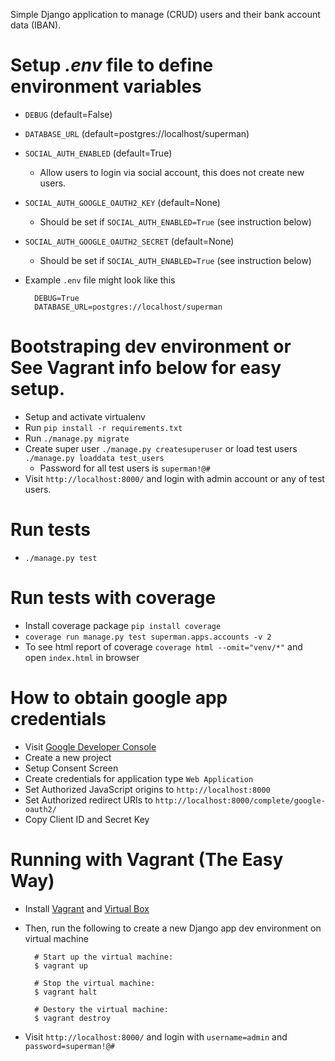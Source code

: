 Simple Django application to manage (CRUD) users and their bank account data (IBAN).

# Setup *.env* file to define environment variables
  - `DEBUG` (default=False)
  - `DATABASE_URL` (default=postgres://localhost/superman)
  - `SOCIAL_AUTH_ENABLED` (default=True)
    - Allow users to login via social account, this does not create new users.
  - `SOCIAL_AUTH_GOOGLE_OAUTH2_KEY` (default=None)
    - Should be set if `SOCIAL_AUTH_ENABLED=True` (see instruction below)
  - `SOCIAL_AUTH_GOOGLE_OAUTH2_SECRET` (default=None)
    - Should be set if `SOCIAL_AUTH_ENABLED=True` (see instruction below)

  - Example `.env` file might look like this
    ```
      DEBUG=True
      DATABASE_URL=postgres://localhost/superman
    ```

# Bootstraping dev environment or See Vagrant info below for easy setup.
  - Setup and activate virtualenv
  - Run ```pip install -r requirements.txt```
  - Run ```./manage.py migrate```
  - Create super user ```./manage.py createsuperuser``` or load test users ```./manage.py loaddata test_users```
    - Password for all test users is ```superman!@#```
  - Visit ```http://localhost:8000/``` and login with admin account or any of test users.

# Run tests
  - ```./manage.py test```

# Run tests with coverage
  - Install coverage package ```pip install coverage```
  - ```coverage run manage.py test superman.apps.accounts -v 2```
  - To see html report of coverage ```coverage html --omit="venv/*"``` and open ```index.html``` in browser

# How to obtain google app credentials
  - Visit [Google Developer Console](https://console.developers.google.com)
  - Create a new project
  - Setup Consent Screen
  - Create credentials for application type `Web Application`
  - Set Authorized JavaScript origins to `http://localhost:8000`
  - Set Authorized redirect URIs to `http://localhost:8000/complete/google-oauth2/`
  - Copy Client ID and Secret Key

# Running with Vagrant (The Easy Way)
  - Install [Vagrant](https://www.vagrantup.com/downloads.html) and [Virtual Box](https://www.virtualbox.org/wiki/Downloads)
  - Then, run the following to create a new Django app dev environment on virtual machine

    ```
      # Start up the virtual machine:
      $ vagrant up

      # Stop the virtual machine:
      $ vagrant halt
      
      # Destory the virtual machine:
      $ vagrant destroy
    ```
  - Visit `http://localhost:8000/` and login with `username=admin` and `password=superman!@#`
